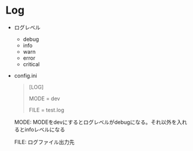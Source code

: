 # Log

- ログレベル
  - debug
  - info
  - warn
  - error
  - critical

- config.ini
  > [LOG]
  >
  > MODE = dev 
  >
  > FILE = test.log
  
  MODE: MODEをdevにするとログレベルがdebugになる。それ以外を入れるとinfoレベルになる

  FILE: ログファイル出力先